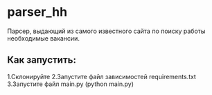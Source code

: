 # parser_hh
Парсер, выдающий из самого известного сайта по поиску работы необходимые вакансии.

## Как запустить:

  1.Склонируйте
  2.Запустите файл зависимостей requirements.txt
  3.Запустите файл main.py (python main.py)
